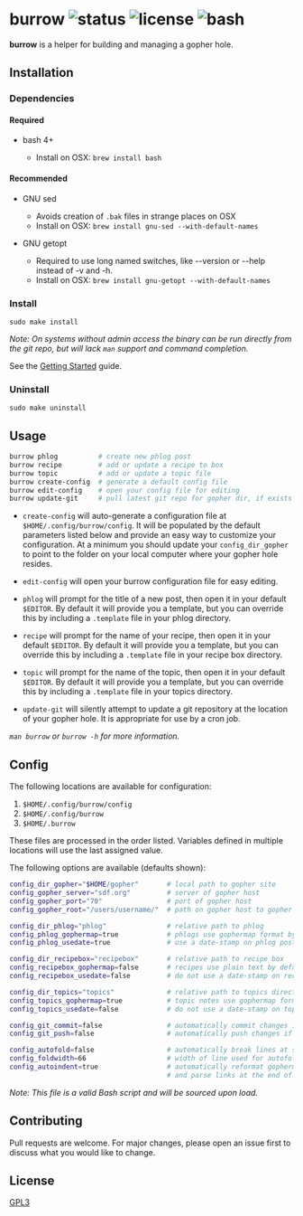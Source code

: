 # burrow ![status](https://img.shields.io/badge/status-working-green.svg?style=flat-square) ![license](https://img.shields.io/badge/license-GPL3-blue.svg?style=flat-square) ![bash](https://img.shields.io/badge/Bash-4%2B-lightgrey.svg?style=flat-square)

**burrow** is a helper for building and managing a gopher hole.

## Installation

### Dependencies

#### Required

* bash 4+

  * Install on OSX: `brew install bash`

#### Recommended

* GNU sed

  * Avoids creation of `.bak` files in strange places on OSX
  * Install on OSX: `brew install gnu-sed --with-default-names`

* GNU getopt

  * Required to use long named switches, like --version or --help instead of -v and -h.
  * Install on OSX: `brew install gnu-getopt --with-default-names`

### Install

`sudo make install`

_Note: On systems without admin access the binary can be run directly from the
git repo, but will lack `man` support and command completion._

See the [Getting Started](https://github.com/jamestomasino/burrow/wiki/Getting-Started) guide.

### Uninstall

`sudo make uninstall`

## Usage

```bash
burrow phlog          # create new phlog post
burrow recipe         # add or update a recipe to box
burrow topic          # add or update a topic file
burrow create-config  # generate a default config file
burrow edit-config    # open your config file for editing
burrow update-git     # pull latest git repo for gopher dir, if exists
```

- `create-config` will auto-generate a configuration file at
`$HOME/.config/burrow/config`. It will be populated by the default parameters
listed below and provide an easy way to customize your configuration. At a
minimum you should update your `config_dir_gopher` to point to the folder on
your local computer where your gopher hole resides.

- `edit-config` will open your burrow configuration file for easy editing.

- `phlog` will prompt for the title of a new post, then open it in your default
`$EDITOR`. By default it will provide you a template, but you can override this
by including a `.template` file in your phlog directory.

- `recipe` will prompt for the name of your recipe, then open it in your default
`$EDITOR`. By default it will provide you a template, but you can override this
by including a `.template` file in your recipe box directory.

- `topic` will prompt for the name of the topic, then open it in your default
`$EDITOR`. By default it will provide you a template, but you can override this
by including a `.template` file in your topics directory.

- `update-git` will silently attempt to update a git repository at the location
of your gopher hole. It is appropriate for use by a cron job.

_`man burrow` or `burrow -h` for more information._

## Config

The following locations are available for configuration:

1) `$HOME/.config/burrow/config`
2) `$HOME/.config/burrow`
3) `$HOME/.burrow`

These files are processed in the order listed. Variables defined in multiple
locations will use the last assigned value.

The following options are available (defaults shown):

```bash
config_dir_gopher="$HOME/gopher"       # local path to gopher site
config_gopher_server="sdf.org"         # server of gopher host
config_gopher_port="70"                # port of gopher host
config_gopher_root="/users/username/"  # path on gopher host to gopher site

config_dir_phlog="phlog"               # relative path to phlog
config_phlog_gophermap=true            # phlogs use gophermap format by default
config_phlog_usedate=true              # use a date-stamp on phlog posts

config_dir_recipebox="recipebox"       # relative path to recipe box
config_recipebox_gophermap=false       # recipes use plain text by default
config_recipebox_usedate=false         # do not use a date-stamp on recipe filenames

config_dir_topics="topics"             # relative path to topics directory
config_topics_gophermap=true           # topic notes use gophermap format by default
config_topics_usedate=false            # do not use a date-stamp on topic filenames

config_git_commit=false                # automatically commit changes if git repo
config_git_push=false                  # automatically push changes if git repo

config_autofold=false                  # automatically break lines at specific width
config_foldwidth=66                    # width of line used for autofold
config_autoindent=true                 # automatically reformat gophermaps with leading spaces
                                       # and parse links at the end of file
```

_Note: This file is a valid Bash script and will be sourced upon load._

## Contributing
Pull requests are welcome. For major changes, please open an issue first to
discuss what you would like to change.

## License
[GPL3](LICENSE)
